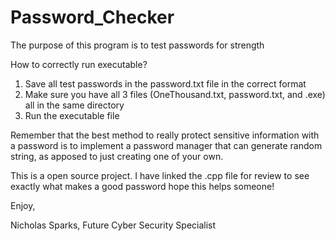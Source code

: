 # Password_Checker
The purpose of this program is to test passwords for strength

How to correctly run executable?
  1. Save all test passwords in the password.txt file in the correct format
  2. Make sure you have all 3 files (OneThousand.txt, password.txt, and .exe) all in the same directory
  3. Run the executable file

Remember that the best method to really protect sensitive information with a password is to implement
    a password manager that can generate random string, as apposed to just creating one of your own.

This is a open source project. I have linked the .cpp file for review to see exactly what makes a 
good password hope this helps someone!


Enjoy,

Nicholas Sparks, Future Cyber Security Specialist
